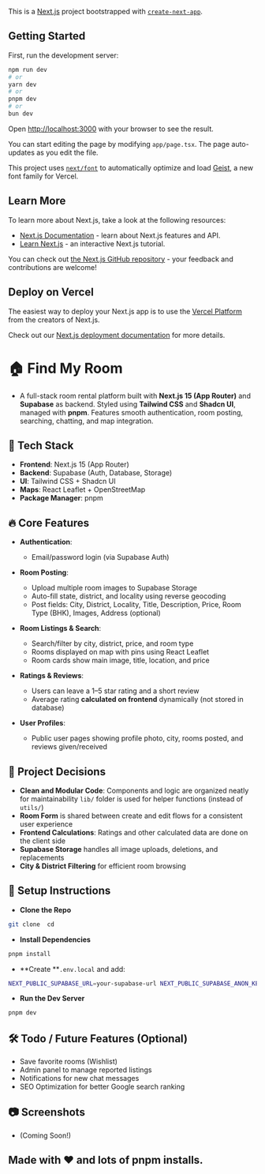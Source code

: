 This is a [Next.js](https://nextjs.org) project bootstrapped with [`create-next-app`](https://nextjs.org/docs/app/api-reference/cli/create-next-app).

## Getting Started

First, run the development server:

```bash
npm run dev
# or
yarn dev
# or
pnpm dev
# or
bun dev
```

Open [http://localhost:3000](http://localhost:3000) with your browser to see the result.

You can start editing the page by modifying `app/page.tsx`. The page auto-updates as you edit the file.

This project uses [`next/font`](https://nextjs.org/docs/app/building-your-application/optimizing/fonts) to automatically optimize and load [Geist](https://vercel.com/font), a new font family for Vercel.

## Learn More

To learn more about Next.js, take a look at the following resources:

- [Next.js Documentation](https://nextjs.org/docs) - learn about Next.js features and API.
- [Learn Next.js](https://nextjs.org/learn) - an interactive Next.js tutorial.

You can check out [the Next.js GitHub repository](https://github.com/vercel/next.js) - your feedback and contributions are welcome!

## Deploy on Vercel

The easiest way to deploy your Next.js app is to use the [Vercel Platform](https://vercel.com/new?utm_medium=default-template&filter=next.js&utm_source=create-next-app&utm_campaign=create-next-app-readme) from the creators of Next.js.

Check out our [Next.js deployment documentation](https://nextjs.org/docs/app/building-your-application/deploying) for more details.

# 🏠 Find My Room
- A full-stack room rental platform built with **Next.js 15 (App Router)** and **Supabase** as backend. Styled using **Tailwind CSS** and **Shadcn UI**, managed with **pnpm**. Features smooth authentication, room posting, searching, chatting, and map integration.

## 🚀 Tech Stack

- **Frontend**: Next.js 15 (App Router)
- **Backend**: Supabase (Auth, Database, Storage)
- **UI**: Tailwind CSS + Shadcn UI
- **Maps**: React Leaflet + OpenStreetMap
- **Package Manager**: pnpm

## 🔥 Core Features

- **Authentication**:
  - Email/password login (via Supabase Auth)


- **Room Posting**:
  - Upload multiple room images to Supabase Storage
  - Auto-fill state, district, and locality using reverse geocoding
  - Post fields: City, District, Locality, Title, Description, Price, Room Type (BHK), Images, Address (optional)


- **Room Listings & Search**:
  - Search/filter by city, district, price, and room type
  - Rooms displayed on map with pins using React Leaflet
  - Room cards show main image, title, location, and price


- **Ratings & Reviews**:
  - Users can leave a 1–5 star rating and a short review
  - Average rating **calculated on frontend** dynamically (not stored in database)


- **User Profiles**:
  - Public user pages showing profile photo, city, rooms posted, and reviews given/received



## 🧹 Project Decisions
- **Clean and Modular Code**: Components and logic are organized neatly for maintainability `lib/` folder is used for helper functions (instead of `utils/`)
- **Room Form** is shared between create and edit flows for a consistent user experience
- **Frontend Calculations**: Ratings and other calculated data are done on the client side
- **Supabase Storage** handles all image uploads, deletions, and replacements
- **City & District Filtering** for efficient room browsing

## 📍 Setup Instructions

- **Clone the Repo** 
```bash 
git clone  cd  
```
- **Install Dependencies** 
```bash 
pnpm install 
```
- **Create **`.env.local` and add: 
```bash 
NEXT_PUBLIC_SUPABASE_URL=your-supabase-url NEXT_PUBLIC_SUPABASE_ANON_KEY=your-supabase-anon-key
```
- **Run the Dev Server** 
```bash 
pnpm dev 
```

## 🛠️ Todo / Future Features (Optional)

- Save favorite rooms (Wishlist)
- Admin panel to manage reported listings
- Notifications for new chat messages
- SEO Optimization for better Google search ranking

## 📷 Screenshots
- (Coming Soon!)


## Made with ❤️ and lots of pnpm installs.
